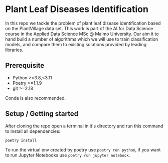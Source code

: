 # Plant Leaf Diseases Identification

In this repo we tackle the problem of plant leaf disease identification based on the PlantVillage data set. This work is part of the AI for Data Science course in the Applied Data Science MSc @ Malmo University. Our aim it to hand build a number of algorithms which we will use to train classification models, and compare them to existing solutions provided by leading libraries.

## Prerequisite

- Python >=3.8,<3.11
- Poetry >=1.1.9
- git >=2.18

Conda is also recommended.

## Setup / Getting started

After cloning the repo open a terminal in it's directory and run this command to install all dependencies:

```bash
poetry install
```

To run the virtual env created by poetry use `poetry run python`, if you want to run Jupyter Notebooks use `poetry run jupyter notebook`.
